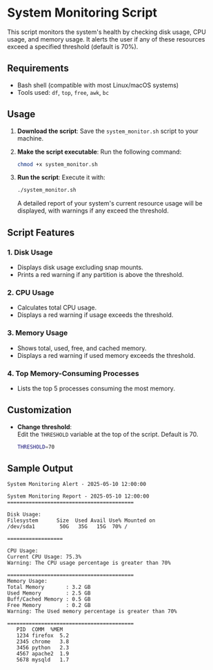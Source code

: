 # System Monitoring Script

This script monitors the system's health by checking disk usage, CPU usage, and memory usage. It alerts the user if any of these resources exceed a specified threshold (default is 70%).

## Requirements

- Bash shell (compatible with most Linux/macOS systems)
- Tools used: `df`, `top`, `free`, `awk`, `bc`

## Usage

1. **Download the script**:
   Save the `system_monitor.sh` script to your machine.

2. **Make the script executable**:
   Run the following command:
   ```bash
   chmod +x system_monitor.sh
   ```

3. **Run the script**:
   Execute it with:
   ```bash
   ./system_monitor.sh
   ```

   A detailed report of your system's current resource usage will be displayed, with warnings if any exceed the threshold.

## Script Features

### 1. **Disk Usage**
   - Displays disk usage excluding snap mounts.
   - Prints a red warning if any partition is above the threshold.

### 2. **CPU Usage**
   - Calculates total CPU usage.
   - Displays a red warning if usage exceeds the threshold.

### 3. **Memory Usage**
   - Shows total, used, free, and cached memory.
   - Displays a red warning if used memory exceeds the threshold.

### 4. **Top Memory-Consuming Processes**
   - Lists the top 5 processes consuming the most memory.

## Customization

- **Change threshold**:  
  Edit the `THRESHOLD` variable at the top of the script. Default is 70.
  ```bash
  THRESHOLD=70
  ```

## Sample Output

```
System Monitoring Alert - 2025-05-10 12:00:00

System Monitoring Report - 2025-05-10 12:00:00
=========================================

Disk Usage:
Filesystem      Size  Used Avail Use% Mounted on
/dev/sda1        50G   35G   15G  70% /

==================

CPU Usage:
Current CPU Usage: 75.3%
Warning: The CPU usage percentage is greater than 70%

=========================================
Memory Usage:
Total Memory       : 3.2 GB
Used Memory        : 2.5 GB
Buff/Cached Memory : 0.5 GB
Free Memory        : 0.2 GB
Warning: The Used memory percentage is greater than 70%

=========================================
   PID  COMM  %MEM
   1234 firefox  5.2
   2345 chrome   3.8
   3456 python   2.3
   4567 apache2  1.9
   5678 mysqld   1.7
```
